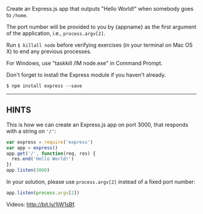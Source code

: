 Create an Express.js app that outputs "Hello World!" when somebody goes to `/home`.

The port number will be provided to you by {appname} as the first argument of
the application, i.e., `process.argv[2]`.

Run `$ killall node`  before verifying exercises (in your terminal on Mac OS X) to end any previous processes.

For Windows, use "taskkill /IM node.exe" in Command Prompt.

Don't forget to install the Express module if you haven't already.

```
$ npm install express --save
```

-----------------------------

## HINTS

This is how we can create an Express.js app on port 3000, that responds with
a string on `'/'`:

```js
var express = require('express')
var app = express()
app.get('/', function(req, res) {
  res.end('Hello World!')
})
app.listen(3000)
```

In your solution, please use `process.argv[2]` instead of a fixed port number:

```js
app.listen(process.argv[2])
```

Videos: http://bit.ly/1jW1sBf.
